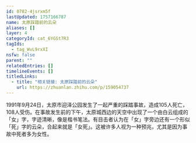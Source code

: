 ```yaml
---
id: 0782-4jsrxm5f
lastUpdated: 1757166787
name: 太原踩踏前的云朵
aliases: []
layer: 4
categoryId: cat_6YGSt7R3
tagIds:
  - tag_WvL9rxXI
nsfw: false
parent: ""
relatedEntries: []
timelineEvents: []
titledLinks:
  - title: "相关链接: 太原踩踏前的云朵"
    url: https://zhuanlan.zhihu.com/p/159054737
---
```


1991年9月24日，太原市迎泽公园发生了一起严重的踩踏事故，造成105人死亡，108人受伤。在事故发生前的下午，太原城西边的天空中出现了一个由白云组成的「女」字，字迹清晰，像是楷书笔法。有目击者认为在「女」字旁边还有一个形似「死」字的云朵，合起来就是「女死」。这被许多人视为一种预兆，尤其是因为事故中死者多为女性。